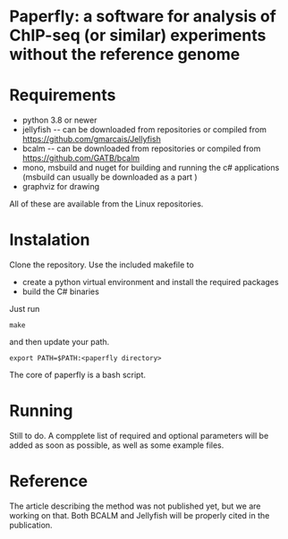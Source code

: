 # Paperfly: a software for analysis of ChIP-seq (or similar) experiments without the reference genome

# Requirements
- python 3.8 or newer
- jellyfish -- can be downloaded from repositories or compiled from https://github.com/gmarcais/Jellyfish
- bcalm -- can be downloaded from repositories or compiled from https://github.com/GATB/bcalm
- mono, msbuild and nuget for building and running the c# applications (msbuild can usually be downloaded as a part )
- graphviz for drawing

All of these are available from the Linux repositories.

# Instalation
Clone the repository. Use the included makefile to 
- create a python virtual environment and install the required packages
- build the C# binaries

Just run 
```
make
```
and then update your path. 
```
export PATH=$PATH:<paperfly directory>
```

The core of paperfly is a bash script.

# Running
Still to do. A compplete list of required and optional parameters will be added as soon as possible, as well as some example files.

# Reference
The article describing the method was not published yet, but we are working on that. Both BCALM and Jellyfish will be properly cited in the publication.
